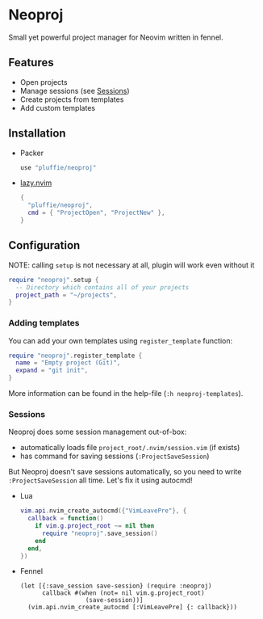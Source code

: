 # Neoproj

Small yet powerful project manager for Neovim written in fennel.

## Features

- Open projects
- Manage sessions (see [Sessions](#sessions))
- Create projects from templates
- Add custom templates

## Installation

- Packer
  ```lua
  use "pluffie/neoproj"
  ```
- [lazy.nvim](https://github.com/folke/lazy.nvim)
  ```lua
  {
    "pluffie/neoproj",
    cmd = { "ProjectOpen", "ProjectNew" },
  }
  ```

## Configuration

NOTE: calling `setup` is not necessary at all, plugin will work even without it

```lua
require "neoproj".setup {
  -- Directory which contains all of your projects
  project_path = "~/projects",
}
```

### Adding templates

You can add your own templates using `register_template` function:

```lua
require "neoproj".register_template {
  name = "Empty project (Git)",
  expand = "git init",
}
```

More information can be found in the help-file (`:h neoproj-templates`).

### Sessions

Neoproj does some session management out-of-box:

- automatically loads file `project_root/.nvim/session.vim` (if exists)
- has command for saving sessions (`:ProjectSaveSession`)

But Neoproj doesn't save sessions automatically, so you need to write
`:ProjectSaveSession` all time. Let's fix it using autocmd!

- Lua
  ```lua
  vim.api.nvim_create_autocmd({"VimLeavePre"}, {
    callback = function()
      if vim.g.project_root ~= nil then
        require "neoproj".save_session()
      end
    end,
  })
  ```
- Fennel
  ```fennel
  (let [{:save_session save-session} (require :neoproj)
        callback #(when (not= nil vim.g.project_root)
                    (save-session))]
    (vim.api.nvim_create_autocmd [:VimLeavePre] {: callback}))
  ```

